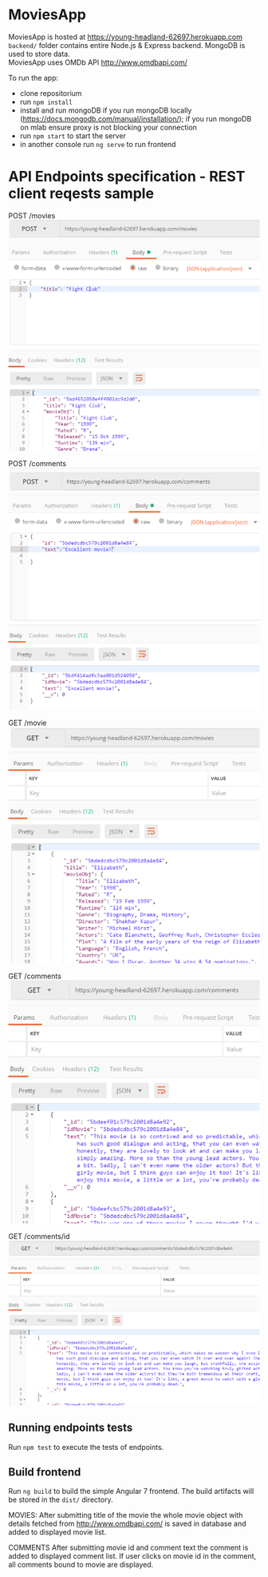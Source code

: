 # MoviesApp

MoviesApp is hosted at https://young-headland-62697.herokuapp.com <br />
`backend/` folder contains entire Node.js & Express backend. MongoDB is used to store data. <br />
 MoviesApp uses OMDb API http://www.omdbapi.com/ 

To run the app:
- clone repositorium
- run `npm install`
- install and run mongoDB if you run mongoDB locally (https://docs.mongodb.com/manual/installation/); if you run mongoDB on mlab ensure proxy is not blocking your connection 
- run `npm start` to start the server
- in another console run `ng serve` to run frontend

# API Endpoints specification - REST client reqests sample

POST /movies<br />
![alt text](https://github.com/gagla/moviesApp/blob/master/readme_img/movie_post.png)

POST /comments<br />
![alt text](https://github.com/gagla/moviesApp/blob/master/readme_img/comment_post.png)

GET /movie<br />
![alt text](https://github.com/gagla/moviesApp/blob/master/readme_img/movies_get.png)

GET /comments<br />
![alt text](https://github.com/gagla/moviesApp/blob/master/readme_img/comments_get.png)

GET /comments/id<br />
![alt text](https://github.com/gagla/moviesApp/blob/master/readme_img/comments_id_get.png)

## Running endpoints tests

Run `npm test` to execute the tests of endpoints.

## Build frontend

Run `ng build` to build the simple Angular 7 frontend. The build artifacts will be stored in the `dist/` directory. 

MOVIES:
After submitting title of the movie the whole movie object with details fetched from http://www.omdbapi.com/
is saved in database and added to displayed movie list.

COMMENTS
After submitting movie id and comment text the comment is added to displayed comment list.
If user clicks on movie id in the comment, all comments bound to movie are displayed.
